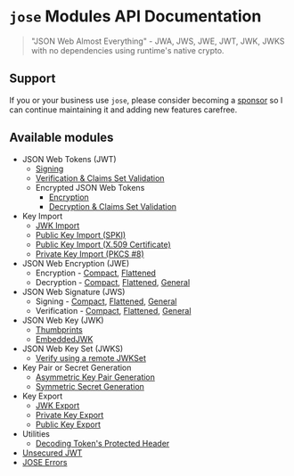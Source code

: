# `jose` Modules API Documentation

> "JSON Web Almost Everything" - JWA, JWS, JWE, JWT, JWK, JWKS with no dependencies using runtime's native crypto.

## Support

If you or your business use `jose`, please consider becoming a [sponsor][support-sponsor] so I can continue maintaining it and adding new features carefree.

## Available modules

- JSON Web Tokens (JWT)
  - [Signing](https://github.com/panva/jose/blob/v4.0.0/docs/classes/jwt_sign.SignJWT.md#readme)
  - [Verification & Claims Set Validation](https://github.com/panva/jose/blob/v4.0.0/docs/functions/jwt_verify.jwtVerify.md#readme)
  - Encrypted JSON Web Tokens
    - [Encryption](https://github.com/panva/jose/blob/v4.0.0/docs/classes/jwt_encrypt.EncryptJWT.md#readme)
    - [Decryption & Claims Set Validation](https://github.com/panva/jose/blob/v4.0.0/docs/functions/jwt_decrypt.jwtDecrypt.md#readme)
- Key Import
  - [JWK Import](https://github.com/panva/jose/blob/v4.0.0/docs/functions/key_import.importJWK.md#readme)
  - [Public Key Import (SPKI)](https://github.com/panva/jose/blob/v4.0.0/docs/functions/key_import.importSPKI.md#readme)
  - [Public Key Import (X.509 Certificate)](https://github.com/panva/jose/blob/v4.0.0/docs/functions/key_import.importX509.md#readme)
  - [Private Key Import (PKCS #8)](https://github.com/panva/jose/blob/v4.0.0/docs/functions/key_import.importPKCS8.md#readme)
- JSON Web Encryption (JWE)
  - Encryption - [Compact](https://github.com/panva/jose/blob/v4.0.0/docs/classes/jwe_compact_encrypt.CompactEncrypt.md#readme), [Flattened](https://github.com/panva/jose/blob/v4.0.0/docs/classes/jwe_flattened_encrypt.FlattenedEncrypt.md#readme)
  - Decryption - [Compact](https://github.com/panva/jose/blob/v4.0.0/docs/functions/jwe_compact_decrypt.compactDecrypt.md#readme), [Flattened](https://github.com/panva/jose/blob/v4.0.0/docs/functions/jwe_flattened_decrypt.flattenedDecrypt.md#readme), [General](https://github.com/panva/jose/blob/v4.0.0/docs/functions/jwe_general_decrypt.generalDecrypt.md#readme)
- JSON Web Signature (JWS)
  - Signing - [Compact](https://github.com/panva/jose/blob/v4.0.0/docs/classes/jws_compact_sign.CompactSign.md#readme), [Flattened](https://github.com/panva/jose/blob/v4.0.0/docs/classes/jws_flattened_sign.FlattenedSign.md#readme), [General](https://github.com/panva/jose/blob/v4.0.0/docs/classes/jws_general_sign.GeneralSign.md#readme)
  - Verification - [Compact](https://github.com/panva/jose/blob/v4.0.0/docs/functions/jws_compact_verify.compactVerify.md#readme), [Flattened](https://github.com/panva/jose/blob/v4.0.0/docs/functions/jws_flattened_verify.flattenedVerify.md#readme), [General](https://github.com/panva/jose/blob/v4.0.0/docs/functions/jws_general_verify.generalVerify.md#readme)
- JSON Web Key (JWK)
  - [Thumbprints](https://github.com/panva/jose/blob/v4.0.0/docs/functions/jwk_thumbprint.calculateJwkThumbprint.md#readme)
  - [EmbeddedJWK](https://github.com/panva/jose/blob/v4.0.0/docs/functions/jwk_embedded.EmbeddedJWK.md#readme)
- JSON Web Key Set (JWKS)
  - [Verify using a remote JWKSet](https://github.com/panva/jose/blob/v4.0.0/docs/functions/jwks_remote.createRemoteJWKSet.md#readme)
- Key Pair or Secret Generation
  - [Asymmetric Key Pair Generation](https://github.com/panva/jose/blob/v4.0.0/docs/functions/key_generate_key_pair.generateKeyPair.md#readme)
  - [Symmetric Secret Generation](https://github.com/panva/jose/blob/v4.0.0/docs/functions/key_generate_secret.generateSecret.md#readme)
- Key Export
  - [JWK Export](https://github.com/panva/jose/blob/v4.0.0/docs/functions/key_export.exportJWK.md#readme)
  - [Private Key Export](https://github.com/panva/jose/blob/v4.0.0/docs/functions/key_export.exportPKCS8.md#readme)
  - [Public Key Export](https://github.com/panva/jose/blob/v4.0.0/docs/functions/key_export.exportSPKI.md#readme)
- Utilities
  - [Decoding Token's Protected Header](https://github.com/panva/jose/blob/v4.0.0/docs/functions/util_decode_protected_header.decodeProtectedHeader.md#readme)
- [Unsecured JWT](https://github.com/panva/jose/blob/v4.0.0/docs/classes/jwt_unsecured.UnsecuredJWT.md#readme)
- [JOSE Errors](https://github.com/panva/jose/blob/v4.0.0/docs/modules/util_errors.md#readme)

[support-sponsor]: https://github.com/sponsors/panva
